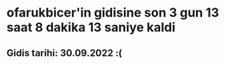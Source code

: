 # ofarukbicer'in gidisine son 3 gun 13 saat 8 dakika 13 saniye kaldi

## Gidis tarihi: 30.09.2022 :(